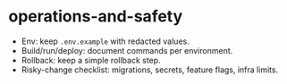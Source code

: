 # operations-and-safety

- Env: keep `.env.example` with redacted values.
- Build/run/deploy: document commands per environment.
- Rollback: keep a simple rollback step.
- Risky-change checklist: migrations, secrets, feature flags, infra limits.
